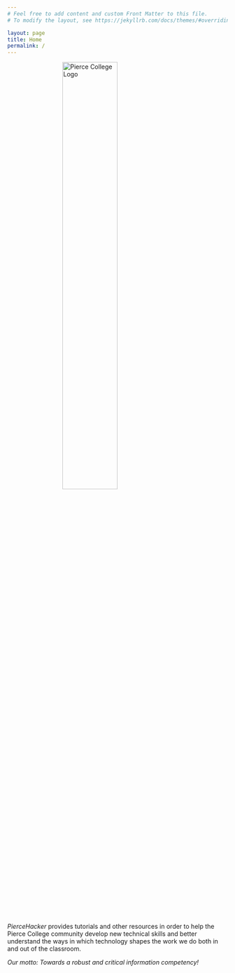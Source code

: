 ```yaml
---
# Feel free to add content and custom Front Matter to this file.
# To modify the layout, see https://jekyllrb.com/docs/themes/#overriding-theme-defaults

layout: page
title: Home
permalink: /
---
```


<img src="https://www.pierce.ctc.edu/sites/default/files/PierceCollege-Logo-square.png" alt="Pierce College Logo" style="display: block;margin-left: auto;margin-right: auto;width: 50%;">

*PierceHacker* provides tutorials and other resources in order to help the Pierce College community develop new technical skills and better understand the ways in which technology shapes the work we do both in and out of the classroom. 

*Our motto: Towards a robust and critical information competency!*
